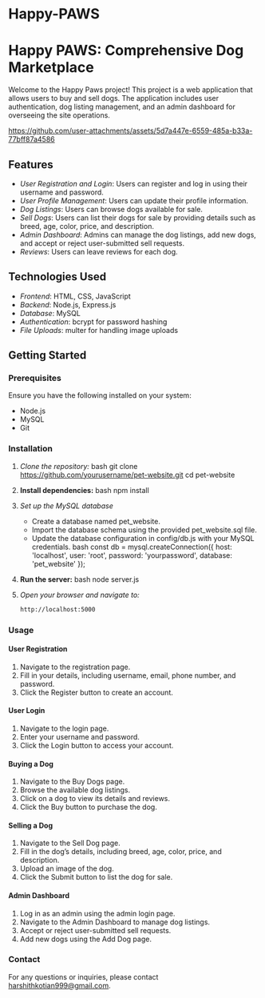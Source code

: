 # Happy-PAWS

# Happy PAWS: Comprehensive Dog Marketplace

Welcome to the Happy Paws project! This project is a web application that allows users to buy and sell dogs. The application includes user authentication, dog listing management, and an admin dashboard for overseeing the site operations.


https://github.com/user-attachments/assets/5d7a447e-6559-485a-b33a-77bff87a4586


## Features

- *User Registration and Login*: Users can register and log in using their username and password.
- *User Profile Management*: Users can update their profile information.
- *Dog Listings*: Users can browse dogs available for sale.
- *Sell Dogs*: Users can list their dogs for sale by providing details such as breed, age, color, price, and description.
- *Admin Dashboard*: Admins can manage the dog listings, add new dogs, and accept or reject user-submitted sell requests.
- *Reviews*: Users can leave reviews for each dog.

## Technologies Used

- *Frontend*: HTML, CSS, JavaScript
- *Backend*: Node.js, Express.js
- *Database*: MySQL
- *Authentication*: bcrypt for password hashing
- *File Uploads*: multer for handling image uploads

## Getting Started

### Prerequisites

Ensure you have the following installed on your system:

- Node.js
- MySQL
- Git

### Installation

1. *Clone the repository:*
   bash
   git clone https://github.com/yourusername/pet-website.git
   cd pet-website

2. **Install dependencies:**
   bash
   npm install

3. *Set up the MySQL database*
   * Create a database named pet_website.
   * Import the database schema using the provided pet_website.sql file.
   * Update the database configuration in config/db.js with your MySQL credentials.
   bash
   const db = mysql.createConnection({
    host: 'localhost',
    user: 'root',
    password: 'yourpassword',
    database: 'pet_website'
    });

4. **Run the server:**
   bash
   node server.js

5. *Open your browser and navigate to:*
   ```bash
   http://localhost:5000


### Usage

#### User Registration

1. Navigate to the registration page.
2. Fill in your details, including username, email, phone number, and password.
3. Click the Register button to create an account.

#### User Login

1. Navigate to the login page.
2. Enter your username and password.
3. Click the Login button to access your account.

#### Buying a Dog

1. Navigate to the Buy Dogs page.
2. Browse the available dog listings.
3. Click on a dog to view its details and reviews.
4. Click the Buy button to purchase the dog.

#### Selling a Dog

1. Navigate to the Sell Dog page.
2. Fill in the dog’s details, including breed, age, color, price, and description.
3. Upload an image of the dog.
4. Click the Submit button to list the dog for sale.

#### Admin Dashboard

1. Log in as an admin using the admin login page.
2. Navigate to the Admin Dashboard to manage dog listings.
3. Accept or reject user-submitted sell requests.
4. Add new dogs using the Add Dog page.

### Contact

For any questions or inquiries, please contact [harshithkotian999@gmail.com](mailto:harshithkotian999@gmail.com).
